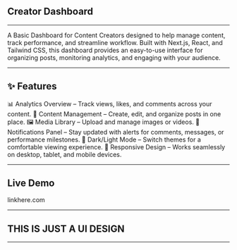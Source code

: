 ## Creator Dashboard

---

A Basic Dashboard for Content Creators designed to help manage content, track performance, and streamline workflow. Built with Next.js, React, and Tailwind CSS, this dashboard provides an easy-to-use interface for organizing posts, monitoring analytics, and engaging with your audience.

---

## ✨ Features

📊 Analytics Overview – Track views, likes, and comments across your content.
📝 Content Management – Create, edit, and organize posts in one place.
🖼️ Media Library – Upload and manage images or videos.
🔔 Notifications Panel – Stay updated with alerts for comments, messages, or performance milestones.
🌙 Dark/Light Mode – Switch themes for a comfortable viewing experience.
📱 Responsive Design – Works seamlessly on desktop, tablet, and mobile devices.

---

## Live Demo

linkhere.com

---

## THIS IS JUST A UI DESIGN

---
